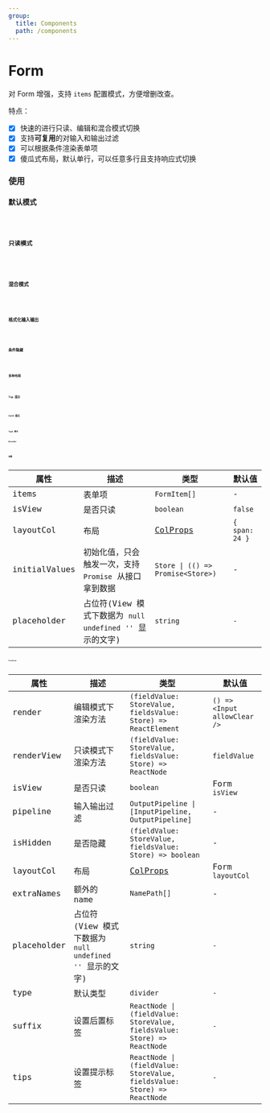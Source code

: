 ```yaml
---
group:
  title: Components
  path: /components
---
```


# Form

对 Form 增强，支持 `items` 配置模式，方便增删改查。

特点：

- [x] 快速的进行只读、编辑和混合模式切换
- [x] 支持**可复用**的对输入和输出过滤
- [x] 可以根据条件渲染表单项
- [x] 傻瓜式布局，默认单行，可以任意多行且支持响应式切换

### 使用

#### 默认模式

<code src="./demo/base.tsx" />

#### 只读模式

<code src="./demo/viewDemo.tsx" />

#### 混合模式

<code src="./demo/multipleModeDemo.tsx" />

#### 格式化输入输出

<code src="./demo/pipeline.tsx" />

#### 条件隐藏

<code src="./demo/isHidden.tsx" />

#### 多种布局

<code src="./demo/layoutCol.tsx" />

#### Tip 提示

<code src="./demo/tip.tsx" />

#### Card 模式

<code src="./demo/cardMode.tsx" />

#### Type 模式

##### Divider

<code src="./demo/typeByDivider.tsx" />

### 参数

| 属性          | 描述                                                         | 类型                                                | 默认值         |
| ------------- | ------------------------------------------------------------ | --------------------------------------------------- | -------------- |
| items         | 表单项                                                       | `FormItem[]`                                        | -              |
| isView        | 是否只读                                                     | `boolean`                                           | `false`        |
| layoutCol     | 布局                                                         | [ColProps](https://ant.design/components/grid/#Col) | `{ span: 24 }` |
| initialValues | 初始化值，只会触发一次，支持 `Promise` 从接口拿到数据        | `Store \| (() => Promise<Store>)`                   | -              |
| placeholder   | 占位符(View 模式下数据为 `null` `undefined` `''` 显示的文字) | `string`                                            | `-`            |

#### FormItem

| 属性        | 描述                                                         | 类型                                                                     | 默认值                       |
| ----------- | ------------------------------------------------------------ | ------------------------------------------------------------------------ | ---------------------------- |
| render      | 编辑模式下渲染方法                                           | `(fieldValue: StoreValue, fieldsValue: Store) => ReactElement`           | `() => <Input allowClear />` |
| renderView  | 只读模式下渲染方法                                           | `(fieldValue: StoreValue, fieldsValue: Store) => ReactNode`              | `fieldValue`                 |
| isView      | 是否只读                                                     | `boolean`                                                                | Form `isView`                |
| pipeline    | 输入输出过滤                                                 | `OutputPipeline \| [InputPipeline, OutputPipeline]`                      | -                            |
| isHidden    | 是否隐藏                                                     | `(fieldValue: StoreValue, fieldsValue: Store) => boolean`                | -                            |
| layoutCol   | 布局                                                         | [ColProps](https://ant.design/components/grid/#Col)                      | Form `layoutCol`             |
| extraNames  | 额外的 name                                                  | `NamePath[]`                                                             | -                            |
| placeholder | 占位符(View 模式下数据为 `null` `undefined` `''` 显示的文字) | `string`                                                                 | `-`                          |
| type        | 默认类型                                                     | `divider`                                                                | `-`                          |
| suffix      | 设置后置标签                                                 | `ReactNode \| (fieldValue: StoreValue, fieldsValue: Store) => ReactNode` | `-`                          |
| tips        | 设置提示标签                                                 | `ReactNode \| (fieldValue: StoreValue, fieldsValue: Store) => ReactNode` | `-`                          |
